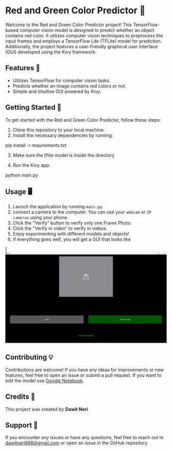 # Red and Green Color Predictor 🚦

Welcome to the Red and Green Color Predictor project! This TensorFlow-based computer vision model is designed to predict whether an object contains red color. It utilizes computer vision techniques to preprocess the input frames and employs a TensorFlow Lite (TFLite) model for prediction. Additionally, the project features a user-friendly graphical user interface (GUI) developed using the Kivy framework.

## Features 🎨

- Utilizes TensorFlow for computer vision tasks.
- Predicts whether an image contains red colors or not.
- Simple and intuitive GUI powered by Kivy.

## Getting Started 🚀

To get started with the Red and Green Color Predictor, follow these steps:

1. Clone this repository to your local machine.
2. Install the necessary dependencies by running:

pip install -r requirements.txt

3. Make sure the tflite model is inside the directory

4. Run the Kivy app:

python main.py


## Usage 🖥️

1. Launch the application by running `main.py`.
2. connect a camera to the computer. You can use your `webcam` or `IP cameras` using your phone.
3. Click the "Verify" button to verify only one Frame Photo.
4. Click the "Verify in video" to verify in videos.
5. Enjoy experimenting with different models and objects!
6. If everything goes well, you will get a GUI that looks like


[![Image Description](https://github.com/doffn/Computer-Vision-Color-Sorter/blob/main/UI_look.png)

## Contributing 💡

Contributions are welcome! If you have any ideas for improvements or new features, feel free to open an issue or submit a pull request. If you want to edit the model use [Google Notebook](https://colab.research.google.com/drive/1K03LQVsFGbFv850a_9qndiSCpt_QMh7M?usp=sharing).

## Credits 🙌

This project was created by **Dawit Neri**

## Support 💬

If you encounter any issues or have any questions, feel free to reach out to dawitneri888@gmail.com or open an issue in the GitHub repository.
